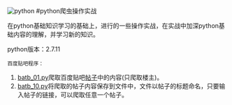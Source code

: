 ﻿![python](http://s7.51cto.com/wyfs02/M01/24/2F/wKiom1NMlT-z_hrsAAA1lJYopPE323.gif)
#python爬虫操作实战

在python基础知识学习的基础上，进行的一些操作实战，在实战中加深python基础内容的理解，并学习新的知识。

python版本：2.7.11



    百度贴吧程序：
1. [batb_01.py](https://github.com/Jon-Wang/learnpython/blob/master/practice/bdtb/bdtb_01.py)爬取百度贴吧[帖子](http://tieba.baidu.com/p/3138733512)中的内容(只爬取楼主)。
2. [batb_10.py](https://github.com/Jon-Wang/learnpython/blob/master/practice/bdtb/bdtb_10.py)将爬取的帖子内容保存到文件中，文件以帖子的标题命名，只要输入帖子的链接，可以爬取任意一个帖子。
